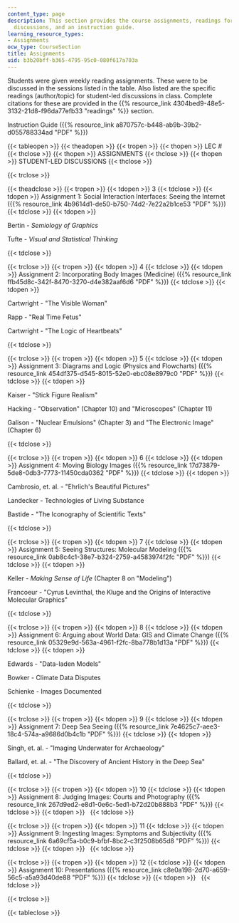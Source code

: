 ```yaml
---
content_type: page
description: This section provides the course assignments, readings for student-led
  discussions, and an instruction guide.
learning_resource_types:
- Assignments
ocw_type: CourseSection
title: Assignments
uid: b3b20bff-b365-4795-95c0-080f617a703a
---
```


Students were given weekly reading assignments. These were to be discussed in the sessions listed in the table. Also listed are the specific readings (author/topic) for student-led discussions in class. Complete citations for these are provided in the {{% resource_link 4304bed9-48e5-3132-21d8-f96da77efb33 "readings" %}} section.

Instruction Guide ({{% resource_link a870757c-b448-ab9b-39b2-d055788334ad "PDF" %}})

{{< tableopen >}}
{{< theadopen >}}
{{< tropen >}}
{{< thopen >}}
LEC #
{{< thclose >}}
{{< thopen >}}
ASSIGNMENTS
{{< thclose >}}
{{< thopen >}}
STUDENT-LED DISCUSSIONS
{{< thclose >}}

{{< trclose >}}

{{< theadclose >}}
{{< tropen >}}
{{< tdopen >}}
3
{{< tdclose >}}
{{< tdopen >}}
Assignment 1: Social Interaction Interfaces: Seeing the Internet ({{% resource_link 4b9614d1-de50-b750-74d2-7e22a2b1ce53 "PDF" %}})
{{< tdclose >}}
{{< tdopen >}}


Bertin - _Semiology of Graphics_

Tufte - _Visual and Statistical Thinking_


{{< tdclose >}}

{{< trclose >}}
{{< tropen >}}
{{< tdopen >}}
4
{{< tdclose >}}
{{< tdopen >}}
Assignment 2: Incorporating Body Images (Medicine) ({{% resource_link ffb45d8c-342f-8470-3270-d4e382aaf6d6 "PDF" %}})
{{< tdclose >}}
{{< tdopen >}}


Cartwright - "The Visible Woman"

Rapp - "Real Time Fetus"

Cartwright - "The Logic of Heartbeats"


{{< tdclose >}}

{{< trclose >}}
{{< tropen >}}
{{< tdopen >}}
5
{{< tdclose >}}
{{< tdopen >}}
Assignment 3: Diagrams and Logic (Physics and Flowcharts) ({{% resource_link 454df375-d545-8015-52e0-ebc08e8979c0 "PDF" %}})
{{< tdclose >}}
{{< tdopen >}}


Kaiser - "Stick Figure Realism"

Hacking - "Observation" (Chapter 10) and "Microscopes" (Chapter 11)

Galison - "Nuclear Emulsions" (Chapter 3) and "The Electronic Image" (Chapter 6)


{{< tdclose >}}

{{< trclose >}}
{{< tropen >}}
{{< tdopen >}}
6
{{< tdclose >}}
{{< tdopen >}}
Assignment 4: Moving Biology Images ({{% resource_link 17d73879-5de8-0db3-7773-11450cda0362 "PDF" %}})
{{< tdclose >}}
{{< tdopen >}}


Cambrosio, et. al. - "Ehrlich's Beautiful Pictures"

Landecker - Technologies of Living Substance

Bastide - "The Iconography of Scientific Texts"


{{< tdclose >}}

{{< trclose >}}
{{< tropen >}}
{{< tdopen >}}
7
{{< tdclose >}}
{{< tdopen >}}
Assignment 5: Seeing Structures: Molecular Modeling ({{% resource_link 0ab8c4c1-38e7-b324-2759-a4583974f2fc "PDF" %}})
{{< tdclose >}}
{{< tdopen >}}


Keller - _Making Sense of Life_ (Chapter 8 on "Modeling")

Francoeur - "Cyrus Levinthal, the Kluge and the Origins of Interactive Molecular Graphics"


{{< tdclose >}}

{{< trclose >}}
{{< tropen >}}
{{< tdopen >}}
8
{{< tdclose >}}
{{< tdopen >}}
Assignment 6: Arguing about World Data: GIS and Climate Change ({{% resource_link 05329e9d-563a-4961-f2fc-8ba778b1d13a "PDF" %}})
{{< tdclose >}}
{{< tdopen >}}


Edwards - "Data-laden Models"

Bowker - Climate Data Disputes

Schienke - Images Documented


{{< tdclose >}}

{{< trclose >}}
{{< tropen >}}
{{< tdopen >}}
9
{{< tdclose >}}
{{< tdopen >}}
Assignment 7: Deep Sea Seeing ({{% resource_link 7e4625c7-aee3-18c4-574a-a9686d0b4c1b "PDF" %}})
{{< tdclose >}}
{{< tdopen >}}


Singh, et. al. - "Imaging Underwater for Archaeology"

Ballard, et. al. - "The Discovery of Ancient History in the Deep Sea"


{{< tdclose >}}

{{< trclose >}}
{{< tropen >}}
{{< tdopen >}}
10
{{< tdclose >}}
{{< tdopen >}}
Assignment 8: Judging Images: Courts and Photography ({{% resource_link 267d9ed2-e8d1-0e6c-5ed1-b72d20b888b3 "PDF" %}})
{{< tdclose >}}
{{< tdopen >}}
 
{{< tdclose >}}

{{< trclose >}}
{{< tropen >}}
{{< tdopen >}}
11
{{< tdclose >}}
{{< tdopen >}}
Assignment 9: Ingesting Images: Symptoms and Subjectivity ({{% resource_link 6a69cf5a-b0c9-bfbf-8bc2-c3f2508b65d8 "PDF" %}})
{{< tdclose >}}
{{< tdopen >}}
 
{{< tdclose >}}

{{< trclose >}}
{{< tropen >}}
{{< tdopen >}}
12
{{< tdclose >}}
{{< tdopen >}}
Assignment 10: Presentations ({{% resource_link c8e0a198-2d70-a659-56c5-a5a93d40de88 "PDF" %}})
{{< tdclose >}}
{{< tdopen >}}
 
{{< tdclose >}}

{{< trclose >}}

{{< tableclose >}}